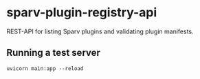 # sparv-plugin-registry-api

REST-API for listing Sparv plugins and validating plugin manifests.


## Running a test server

```
uvicorn main:app --reload
```
